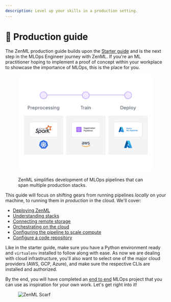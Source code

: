 ```yaml
---
description: Level up your skills in a production setting.
---
```


# 🐔 Production guide

The ZenML production guide builds upon the [Starter guide](../starter-guide/) and is the next step in the MLOps Engineer journey with ZenML. If you're an ML practitioner hoping to implement a proof of concept within your workplace to showcase the importance of MLOps, this is the place for you.

<figure><img src="../../.gitbook/assets/stack_showcase.png" alt=""><figcaption><p>ZenML simplifies development of MLOps pipelines that can span multiple production stacks.</p></figcaption></figure>

This guide will focus on shifting gears from running pipelines _locally_ on your machine, to running them in _production_ in the cloud. We'll cover:

* [Deploying ZenML](deploying-zenml.md)
* [Understanding stacks](understand-stacks.md)
* [Connecting remote storage](remote-storage.md)
* [Orchestrating on the cloud](cloud-orchestration.md)
* [Configuring the pipeline to scale compute](configure-pipeline.md)
* [Configure a code repository](connect-code-repository.md)

Like in the starter guide, make sure you have a Python environment ready and `virtualenv` installed to follow along with ease. As now we are dealing with cloud infrastructure, you'll also want to select one of the major cloud providers (AWS, GCP, Azure), and make sure the respective CLIs are installed and authorized.

By the end, you will have completed an [end to end](end-to-end.md) MLOps project that you can use as inspiration for your own work. Let's get right into it!

<figure><img src="https://static.scarf.sh/a.png?x-pxid=f0b4f458-0a54-4fcd-aa95-d5ee424815bc" alt="ZenML Scarf"><figcaption></figcaption></figure>
